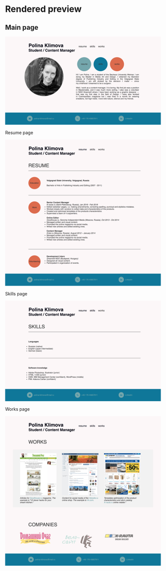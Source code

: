 Rendered preview
================

Main page
---------

![Main page](./images/main.png)

Resume page

![Resume page](./images/resume.png)

Skills page

![Skills page](./images/skills.png)

Works page

![Works page](./images/works.png)


